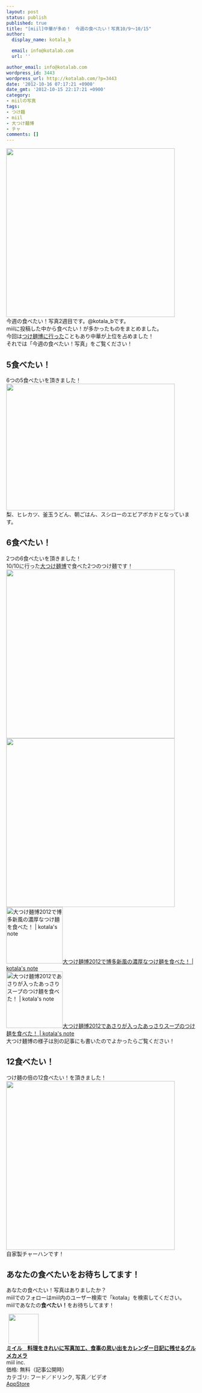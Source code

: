 ```yaml
---
layout: post
status: publish
published: true
title: "[miil]中華が多め！　今週の食べたい！写真10/9〜10/15"
author:
  display_name: kotala_b

  email: info@kotalab.com
  url: ''

author_email: info@kotalab.com
wordpress_id: 3443
wordpress_url: http://kotalab.com/?p=3443
date: '2012-10-16 07:17:21 +0900'
date_gmt: '2012-10-15 22:17:21 +0900'
category:
- miilの写真
tags:
- つけ麺
- miil
- 大つけ麺博
- チャ
comments: []
---
```

<p><a href="http://kotalab.com/wp-content/uploads/miil_121016.jpg" target="_blank"><img src="http://kotalab.com/wp-content/uploads/miil_121016.jpg" alt="" title="miil_121016" width="448" height="448" class="alignnone size-full wp-image-3455" /></a><br />
今週の食べたい！写真2週目です。@kotala_bです。<br />
miilに投稿した中から食べたい！が多かったものをまとめました。<br />
今回は<a href="http://kotalab.com/daitukemenhaku" title="浜松町で開催されている大つけ麺博日本一決定戦に行ってきた！" target="_blank">つけ麺博に行った</a>こともあり中華が上位を占めました！<br />
それでは「今週の食べたい！写真」をご覧ください！<br />
<!--more--></p>
<h2>5食べたい！</h2>
<p>6つの5食べたいを頂きました！<br />
<a href="http://kotalab.com/wp-content/uploads/miil_121016_04.jpg" target="_blank"><img src="http://kotalab.com/wp-content/uploads/miil_121016_04.jpg" alt="" title="miil_121016_04" width="448" height="336" class="alignnone size-full wp-image-3447" /></a><br />
梨、ヒレカツ、釜玉うどん、朝ごはん、スシローのエビアボカドとなっています。</p>
<h2>6食べたい！</h2>
<p>2つの6食べたいを頂きました！<br />
10/10に行った<a href="http://kotalab.com/daitukemenhaku" title="浜松町で開催されている大つけ麺博日本一決定戦に行ってきた！" target="_blank">大つけ麺博</a>で食べた2つのつけ麺です！<br />
<a href="http://kotalab.com/wp-content/uploads/miil_121016_02.jpg" target="_blank"><img src="http://kotalab.com/wp-content/uploads/miil_121016_02.jpg" alt="" title="miil_121016_02" width="448" height="448" class="alignnone size-full wp-image-3446" /></a><br />
<a href="http://kotalab.com/wp-content/uploads/miil_121016_03.jpg" target="_blank"><img src="http://kotalab.com/wp-content/uploads/miil_121016_03.jpg" alt="" title="miil_121016_03" width="448" height="448" class="alignnone size-full wp-image-3445" /></a><br />
<a href="http://kotalab.com/hakatashinpu" target="_blank"><img  class="alignleft" src="http://kotalab.com/wp-content/uploads/slooProImg_20121011215229.jpg" alt="大つけ麺博2012で博多新風の濃厚なつけ麺を食べた！ | kotala's note" width="150" /></a><a href="http://kotalab.com/hakatashinpu" target="_blank">大つけ麺博2012で博多新風の濃厚なつけ麺を食べた！ | kotala's note</a><br style="clear:both;" /><a href="http://kotalab.com/daitukemenhaku-2012-asari" target="_blank"><img  class="alignleft" src="http://kotalab.com/wp-content/uploads/tomoya_121012.jpg" alt="大つけ麺博2012であさりが入ったあっさりスープのつけ麺を食べた！ | kotala's note" width="150" /></a><a href="http://kotalab.com/daitukemenhaku-2012-asari" target="_blank">大つけ麺博2012であさりが入ったあっさりスープのつけ麺を食べた！ | kotala's note</a><br style="clear:both;" />大つけ麺博の様子は別の記事にも書いたのでよかったらご覧ください！</p>
<h2>12食べたい！</h2>
<p>つけ麺の倍の12食べたい！を頂きました！<br />
<a href="http://kotalab.com/wp-content/uploads/miil_121016_01.jpg" target="_blank"><img src="http://kotalab.com/wp-content/uploads/miil_121016_01.jpg" alt="" title="miil_121016_01" width="448" height="448" class="alignnone size-full wp-image-3444" /></a><br />
自家製チャーハンです！</p>
<h2>あなたの食べたいをお待ちしてます！</h2>
<p>あなたの食べたい！写真はありましたか？<br />
miilでのフォローはmiil内のユーザー検索で「kotala」を検索してください。<br />
miilであなたの<strong>食べたい！</strong>をお待ちしてます！</p>
<div class="applink">
<div class="applinkimg"><a href="https://itunes.apple.com/jp/app/miiru-liao-liwokireini-xie/id472973118?mt=8&uo=4&at=10l4yU" rel="nofollow" target="_blank"><img hspace="6" src="http://a307.phobos.apple.com/us/r30/Purple6/v4/fc/84/ed/fc84edd9-d06e-db16-40a7-7ba9611258a0/mzl.vfibxxzj.jpg" width="80" /></a></div>
<div class="applinktext">
<div class="applinktitle"><strong><a href="https://itunes.apple.com/jp/app/miiru-liao-liwokireini-xie/id472973118?mt=8&uo=4&at=10l4yU" rel="nofollow" target="_blank">ミイル　料理をきれいに写真加工、食事の思い出をカレンダー日記に残せるグルメカメラ</a></strong></div>
<div class="applinkinfo">miil inc.</div>
<div class="applinkinfo">価格: 無料（記事公開時）</div>
<div class="applinkinfo">カテゴリ: フード／ドリンク, 写真／ビデオ</div>
</div>
<div class="clear"></div>
<div class="appstorelink"><a href="https://itunes.apple.com/jp/app/miiru-liao-liwokireini-xie/id472973118?mt=8&uo=4&at=10l4yU" rel="nofollow" target="_blank">AppStore</a></div>
</div>
